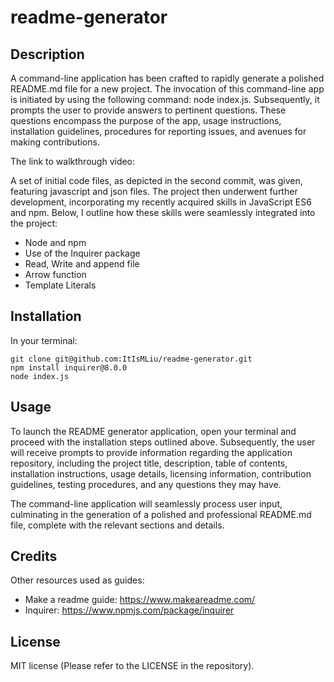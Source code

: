 # readme-generator

## Description 

A command-line application has been crafted to rapidly generate a polished README.md file for a new project. The invocation of this command-line app is initiated by using the following command: node index.js. Subsequently, it prompts the user to provide answers to pertinent questions. These questions encompass the purpose of the app, usage instructions, installation guidelines, procedures for reporting issues, and avenues for making contributions.

The link to walkthrough video: 

A set of initial code files, as depicted in the second commit, was given, featuring javascript and json files. The project then underwent further development, incorporating my recently acquired skills in JavaScript ES6 and npm. Below, I outline how these skills were seamlessly integrated into the project:

- Node and npm
- Use of the Inquirer package
- Read, Write and append file
- Arrow function
- Template Literals

## Installation

In your terminal:
``` terminal
git clone git@github.com:ItIsMLiu/readme-generator.git
npm install inquirer@8.0.0
node index.js
```

## Usage 

To launch the README generator application, open your terminal and proceed with the installation steps outlined above. Subsequently, the user will receive prompts to provide information regarding the application repository, including the project title, description, table of contents, installation instructions, usage details, licensing information, contribution guidelines, testing procedures, and any questions they may have.

The command-line application will seamlessly process user input, culminating in the generation of a polished and professional README.md file, complete with the relevant sections and details.


## Credits

Other resources used as guides:
- Make a readme guide: https://www.makeareadme.com/
- Inquirer: https://www.npmjs.com/package/inquirer

## License

MIT license (Please refer to the LICENSE in the repository).